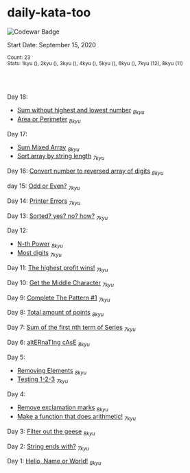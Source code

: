 # daily-kata-too

![Codewar Badge](https://www.codewars.com/users/tinuola/badges/large)<br>

Start Date: September 15, 2020<br>

<sub>Count: 23</sub><br>
<sub>Stats: 1kyu (), 2kyu (), 3kyu (), 4kyu (), 5kyu (), 6kyu (), 7kyu (12), 8kyu (11)</sub>

<br><br>


Day 18:
+ [Sum without highest and lowest number](https://www.codewars.com/kata/576b93db1129fcf2200001e6) <sub>_8kyu_</sub>
+ [Area or Perimeter](https://www.codewars.com/kata/5ab6538b379d20ad880000ab/) <sub>_8kyu_</sub>

Day 17: 
+ [Sum Mixed Array](https://www.codewars.com/kata/57eaeb9578748ff92a000009) <sub>_8kyu_</sub>
+ [Sort array by string length](https://www.codewars.com/kata/57ea5b0b75ae11d1e800006c) <sub>_7kyu_</sub>

Day 16: [Convert number to reversed array of digits](https://www.codewars.com/kata/5583090cbe83f4fd8c000051/) <sub>_8kyu_</sub>

day 15: [Odd or Even?](https://www.codewars.com/kata/5949481f86420f59480000e7/) <sub>_7kyu_</sub> 

Day 14: [Printer Errors](https://www.codewars.com/kata/56541980fa08ab47a0000040/) <sub>_7kyu_</sub>

Day 13: [Sorted? yes? no? how?](https://www.codewars.com/kata/580a4734d6df748060000045/) <sub>_7kyu_</sub>

Day 12:
+ [N-th Power](https://www.codewars.com/kata/57d814e4950d8489720008db/) <sub>_8kyu_</sub>
+ [Most digits](https://www.codewars.com/kata/58daa7617332e59593000006) <sub>_7kyu_</sub>

Day 11: [The highest profit wins!](https://www.codewars.com/kata/559590633066759614000063/) <sub>_7kyu_</sub>

Day 10: [Get the Middle Character](https://www.codewars.com/kata/56747fd5cb988479af000028/) <sub>_7kyu_</sub>

Day 9: [Complete The Pattern #1](https://www.codewars.com/kata/5572f7c346eb58ae9c000047/) <sub>_7kyu_</sub>

Day 8: [Total amount of points](https://www.codewars.com/kata/5bb904724c47249b10000131/) <sub>_8kyu_</sub>

Day 7: [Sum of the first nth term of Series](https://www.codewars.com/kata/555eded1ad94b00403000071) <sub>_7kyu_</sub>

Day 6: [altERnaTIng cAsE](https://www.codewars.com/kata/56efc695740d30f963000557/) <sub>_8kyu_</sub>

Day 5:
+ [Removing Elements](https://www.codewars.com/kata/5769b3802ae6f8e4890009d2/) <sub>_8kyu_</sub>
+ [Testing 1-2-3](https://www.codewars.com/kata/54bf85e3d5b56c7a05000cf9/) <sub>_7kyu_</sub>

Day 4:
+ [Remove exclamation marks](https://www.codewars.com/kata/57a0885cbb9944e24c00008e/) <sub>_8kyu_</sub>
+ [Make a function that does arithmetic!](https://www.codewars.com/kata/583f158ea20cfcbeb400000a/) <sub>_7kyu_</sub>

Day 3: [Filter out the geese](https://www.codewars.com/kata/57ee4a67108d3fd9eb0000e7/) <sub>_8kyu_</sub>

Day 2: [String ends with?](https://www.codewars.com/kata/51f2d1cafc9c0f745c00037d/) <sub>_7kyu_</sub>

Day 1: [Hello, Name or World!](https://www.codewars.com/kata/57e3f79c9cb119374600046b) <sub>_8kyu_</sub>
